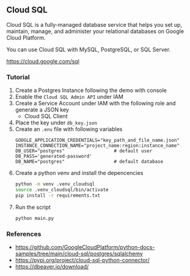 ## Cloud SQL

Cloud SQL is a fully-managed database service that helps you set up, maintain, manage, and administer your relational databases on Google Cloud Platform.

You can use Cloud SQL with MySQL, PostgreSQL, or SQL Server.

https://cloud.google.com/sql

### Tutorial

1. Create a Postgres Instance following the demo with console
2. Enable the `Cloud SQL Admin API` under IAM
3. Create a Service Account under IAM with the following role and generate a JSON key
    * Cloud SQL Client
4. Place the key under `db_key.json`
5. Create an `.env` file with following variables
    ```text
    GOOGLE_APPLICATION_CREDENTIALS="key_path_and_file_name.json"
    INSTANCE_CONNECTION_NAME="project_name:region:instance_name"
    DB_USER="postgres"                  # default user
    DB_PASS='generated-password'
    DB_NAME="postgres"                  # default database
    ```
6. Create a python venv and install the depencencies
    ```bash
    python -m venv .venv_cloudsql
    source .venv_cloudsql/bin/activate
    pip install -r requirements.txt
    ```
7. Run the script
    ```bash
    python main.py
    ```

### References
* https://github.com/GoogleCloudPlatform/python-docs-samples/tree/main/cloud-sql/postgres/sqlalchemy
* https://pypi.org/project/cloud-sql-python-connector/
* https://dbeaver.io/download/

